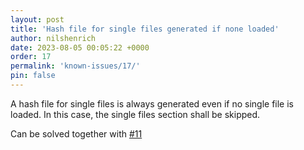 ```yaml
---
layout: post
title: 'Hash file for single files generated if none loaded'
author: nilshenrich
date: 2023-08-05 00:05:22 +0000
order: 17
permalink: 'known-issues/17/'
pin: false
---
```


A hash file for single files is always generated even if no single file is loaded. In this case, the single files section shall be skipped.

Can be solved together with [#11](https://github.com/nilshenrich/FileTreeHasher/issues/11)
